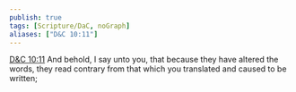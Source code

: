 ```yaml
---
publish: true
tags: [Scripture/DaC, noGraph]
aliases: ["D&C 10:11"]
---
```

[D&C 10:11](https://churchofjesuschrist.org/study/scriptures/dc-testament/dc/10?lang=eng&id=p11#p11) And behold, I say unto you, that because they have altered the words, they read contrary from that which you translated and caused to be written;
